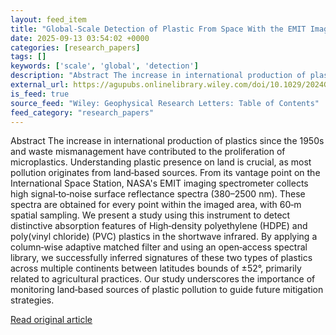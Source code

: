 ```yaml
---
layout: feed_item
title: "Global‐Scale Detection of Plastic From Space With the EMIT Imaging Spectrometer"
date: 2025-09-13 03:54:02 +0000
categories: [research_papers]
tags: []
keywords: ['scale', 'global', 'detection']
description: "Abstract The increase in international production of plastics since the 1950s and waste mismanagement have contributed to the proliferation of microplastics"
external_url: https://agupubs.onlinelibrary.wiley.com/doi/10.1029/2024GL112416?af=R
is_feed: true
source_feed: "Wiley: Geophysical Research Letters: Table of Contents"
feed_category: "research_papers"
---
```


Abstract The increase in international production of plastics since the 1950s and waste mismanagement have contributed to the proliferation of microplastics. Understanding plastic presence on land is crucial, as most pollution originates from land‐based sources. From its vantage point on the International Space Station, NASA's EMIT imaging spectrometer collects high signal‐to‐noise surface reflectance spectra (380–2500 nm). These spectra are obtained for every point within the imaged area, with 60‐m spatial sampling. We present a study using this instrument to detect distinctive absorption features of High‐density polyethylene (HDPE) and poly(vinyl chloride) (PVC) plastics in the shortwave infrared. By applying a column‐wise adaptive matched filter and using an open‐access spectral library, we successfully inferred signatures of these two types of plastics across multiple continents between latitudes bounds of ±52°, primarily related to agricultural practices. Our study underscores the importance of monitoring land‐based sources of plastic pollution to guide future mitigation strategies.

[Read original article](https://agupubs.onlinelibrary.wiley.com/doi/10.1029/2024GL112416?af=R)
